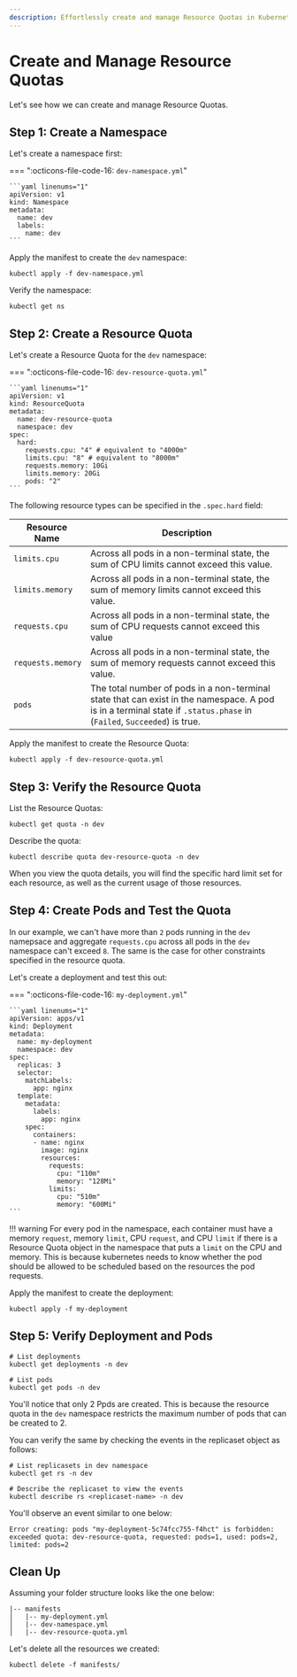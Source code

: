 ```yaml
---
description: Effortlessly create and manage Resource Quotas in Kubernetes with our step-by-step guide. Discover how to effectively set limits on resource usage, ensuring efficient cluster management.
---
```


# Create and Manage Resource Quotas

Let's see how we can create and manage Resource Quotas.


## Step 1: Create a Namespace

Let's create a namespace first:

=== ":octicons-file-code-16: `dev-namespace.yml`"

    ```yaml linenums="1"
    apiVersion: v1
    kind: Namespace
    metadata:
      name: dev
      labels:
        name: dev
    ```

Apply the manifest to create the `dev` namespace:

```
kubectl apply -f dev-namespace.yml
```

Verify the namespace:

```
kubectl get ns
```


## Step 2: Create a Resource Quota

Let's create a Resource Quota for the `dev` namespace:

=== ":octicons-file-code-16: `dev-resource-quota.yml`"

    ```yaml linenums="1"
    apiVersion: v1
    kind: ResourceQuota
    metadata:
      name: dev-resource-quota
      namespace: dev
    spec:
      hard:
        requests.cpu: "4" # equivalent to "4000m"
        limits.cpu: "8" # equivalent to "8000m"
        requests.memory: 10Gi
        limits.memory: 20Gi
        pods: "2"
    ```

The following resource types can be specified in the `.spec.hard` field:

| <div style="width:120px">Resource Name</div>     | Description |
| ----------------- | ----------- |
| <a>`limits.cpu`</a>      | Across all pods in a non-terminal state, the sum of CPU limits cannot exceed this value. |
| <a>`limits.memory`</a>   | Across all pods in a non-terminal state, the sum of memory limits cannot exceed this value. |
| <a>`requests.cpu`</a>   | Across all pods in a non-terminal state, the sum of CPU requests cannot exceed this value |
| <a>`requests.memory`</a> | Across all pods in a non-terminal state, the sum of memory requests cannot exceed this value. |
| <a>`pods`</a>            | The total number of pods in a non-terminal state that can exist in the namespace. A pod is in a terminal state if `.status.phase` in (`Failed`, `Succeeded`) is true. |

Apply the manifest to create the Resource Quota:

```
kubectl apply -f dev-resource-quota.yml
```


## Step 3: Verify the Resource Quota

List the Resource Quotas:

```
kubectl get quota -n dev
```

Describe the quota:

```
kubectl describe quota dev-resource-quota -n dev
```

When you view the quota details, you will find the specific hard limit set for each resource, as well as the current usage of those resources.


## Step 4: Create Pods and Test the Quota

In our example, we can't have more than `2` pods running in the `dev` namepsace and aggregate `requests.cpu` across all pods in the `dev` namespace can't exceed `8`. The same is the case for other constraints specified in the resource quota.

Let's create a deployment and test this out:

=== ":octicons-file-code-16: `my-deployment.yml`"

    ```yaml linenums="1"
    apiVersion: apps/v1
    kind: Deployment
    metadata:
      name: my-deployment
      namespace: dev
    spec:
      replicas: 3
      selector:
        matchLabels:
          app: nginx
      template:
        metadata:
          labels:
            app: nginx
        spec:
          containers:
          - name: nginx
            image: nginx
            resources:
              requests:
                cpu: "110m"
                memory: "128Mi"
              limits:
                cpu: "510m"
                memory: "600Mi"
    ```

!!! warning
    For every pod in the namespace, each container must have a memory `request`, memory `limit`, CPU `request`, and CPU `limit` if there is a Resource Quota object in the namespace that puts a `limit` on the CPU and memory. This is because kubernetes needs to know whether the pod should be allowed to be scheduled based on the resources the pod requests.

Apply the manifest to create the deployment:

```
kubectl apply -f my-deployment
```


## Step 5: Verify Deployment and Pods

```
# List deployments
kubectl get deployments -n dev

# List pods
kubectl get pods -n dev
```


You'll notice that only 2 Ppds are created. This is because the resource quota in the `dev` namespace restricts the maximum number of pods that can be created to 2.

You can verify the same by checking the events in the replicaset object as follows:

```
# List replicasets in dev namespace
kubectl get rs -n dev

# Describe the replicaset to view the events
kubectl describe rs <replicaset-name> -n dev
```

You'll observe an event similar to one below:

```
Error creating: pods "my-deployment-5c74fcc755-f4hct" is forbidden: exceeded quota: dev-resource-quota, requested: pods=1, used: pods=2, limited: pods=2
```



## Clean Up

Assuming your folder structure looks like the one below:

```
|-- manifests
│   |-- my-deployment.yml
│   |-- dev-namespace.yml
│   |-- dev-resource-quota.yml
```

Let's delete all the resources we created:

```
kubectl delete -f manifests/
```
